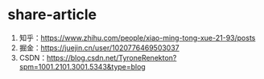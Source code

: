 # share-article

1. 知乎：https://www.zhihu.com/people/xiao-ming-tong-xue-21-93/posts
2. 掘金：https://juejin.cn/user/1020776469503037
3. CSDN：https://blog.csdn.net/TyroneRenekton?spm=1001.2101.3001.5343&type=blog

